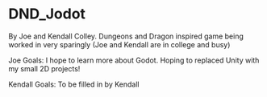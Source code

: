 # DND_Jodot
By Joe and Kendall Colley.
Dungeons and Dragon inspired game being worked in very sparingly
    (Joe and Kendall are in college and busy)

Joe Goals:
    I hope to learn more about Godot.
    Hoping to replaced Unity with my small 2D projects!
    
Kendall Goals:
    To be filled in by Kendall
